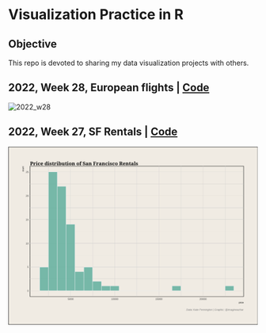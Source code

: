 # Visualization Practice in R

## Objective

This repo is devoted to sharing my data visualization projects with others.

## 2022, Week 28, European flights | [Code](TidyTuesday/2022/2022_w28_European_flights.R)

![2022_w28](TidyTuesday/2022/2022_w28_European_flights.png)

## 2022, Week 27, SF Rentals | [Code](TidyTuesday/2022/2022_w28_SF-rentals.R)

![2022_w27s](TidyTuesday/2022/2022_W27_SF-rentals.png)